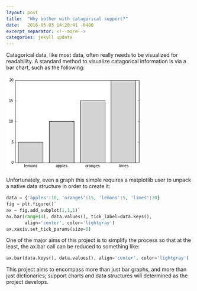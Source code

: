 ```yaml
---
layout: post
title:  "Why bother with catagorical support?"
date:   2016-05-03 14:20:41 -0400
excerpt_separator: <!--more-->
categories: jekyll update
---
```


Catagorical data, like most data, often really needs to be visualized for readability. 
A standard method to visualize catagorical information is via a bar chart, such as the following:

<img style="text-align: center;" src="/assets/figs/bar.png">

<!--more-->
Unfortunately, even a graph this simple requires  a matplotlib user to unpack a native data structure in order to create it:

```python
data = {'apples':10, 'oranges':15, 'lemons':5, 'limes':20}
fig = plt.figure()`
ax = fig.add_subplot(1,1,1)`
ax.bar(range(4), data.values(), tick_label=data.keys(),
       align='center', color='lightgray')
ax.xaxis.set_tick_params(size=0)
```

One of the major aims of this project is to simplify the process so that at the least, the ax.bar call can be reduced to something like: 

```python
ax.bar(data.keys(), data.values(), align='center', color='lightgray')
```

This project aims to encompass more than just bar graphs, and more than just dictionaries; support charts and data structures will determined as the project develops.
